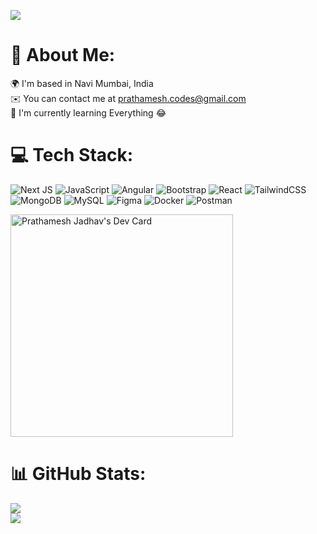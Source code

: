 ![](https://github.com/PrathameshhW/PrathameshhW/assets/79010748/91bfdeb1-34b0-415e-b320-83e5512fb0ef)





# 💫 About Me:
🌍  I'm based in Navi Mumbai, India<br>✉️  You can contact me at prathamesh.codes@gmail.com<br>🧠  I'm currently learning Everything 😂


# 💻 Tech Stack:
![Next JS](https://img.shields.io/badge/Next-black?style=for-the-badge&logo=next.js&logoColor=white) ![JavaScript](https://img.shields.io/badge/javascript-%23323330.svg?style=for-the-badge&logo=javascript&logoColor=%23F7DF1E) ![Angular](https://img.shields.io/badge/angular-%23DD0031.svg?style=for-the-badge&logo=angular&logoColor=white) ![Bootstrap](https://img.shields.io/badge/bootstrap-%238511FA.svg?style=for-the-badge&logo=bootstrap&logoColor=white) ![React](https://img.shields.io/badge/react-%2320232a.svg?style=for-the-badge&logo=react&logoColor=%2361DAFB) ![TailwindCSS](https://img.shields.io/badge/tailwindcss-%2338B2AC.svg?style=for-the-badge&logo=tailwind-css&logoColor=white) ![MongoDB](https://img.shields.io/badge/MongoDB-%234ea94b.svg?style=for-the-badge&logo=mongodb&logoColor=white) ![MySQL](https://img.shields.io/badge/mysql-%2300000f.svg?style=for-the-badge&logo=mysql&logoColor=white) ![Figma](https://img.shields.io/badge/figma-%23F24E1E.svg?style=for-the-badge&logo=figma&logoColor=white) ![Docker](https://img.shields.io/badge/docker-%230db7ed.svg?style=for-the-badge&logo=docker&logoColor=white) ![Postman](https://img.shields.io/badge/Postman-FF6C37?style=for-the-badge&logo=postman&logoColor=white)

<a href="https://app.daily.dev/prathamesh04"><img src="https://api.daily.dev/devcards/v2/hmZ0Ce4sXN6rkLloMYgBo.png?r=77f" width="356" alt="Prathamesh Jadhav's Dev Card"/></a>
# 📊 GitHub Stats:
![](https://github-readme-stats.vercel.app/api?username=PrathameshhW&theme=dark&hide_border=false&include_all_commits=false&count_private=false)<br/>
![](https://github-readme-stats.vercel.app/api/top-langs/?username=PrathameshhW&theme=dark&hide_border=false&include_all_commits=false&count_private=false&layout=compact)
